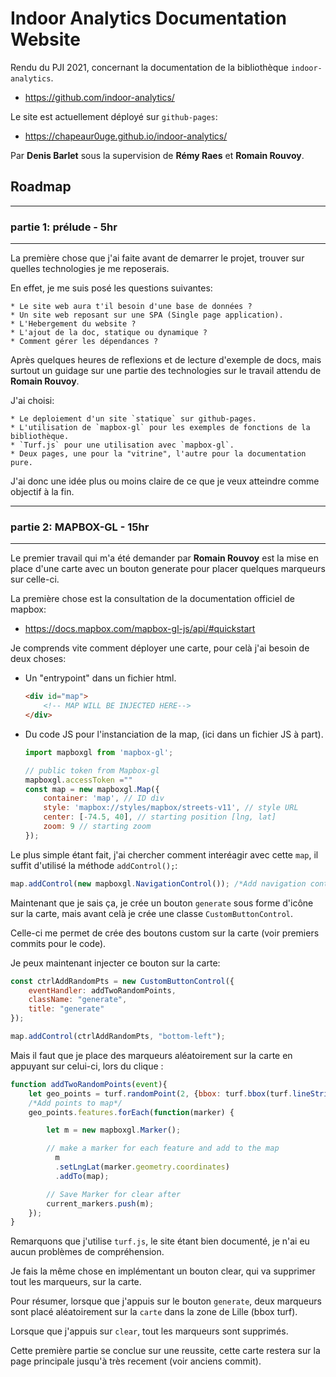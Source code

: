 # Indoor Analytics Documentation Website

Rendu du PJI 2021, concernant la documentation de la bibliothèque `indoor-analytics`.

* https://github.com/indoor-analytics/

Le site est actuellement déployé sur `github-pages`:

* https://chapeaur0uge.github.io/indoor-analytics/

Par **Denis Barlet** sous la supervision de **Rémy Raes** et **Romain Rouvoy**.

## Roadmap
---
### partie 1: prélude - **5hr**
---
La première chose que j'ai faite avant de demarrer le projet, trouver sur quelles technologies je me reposerais.

En effet, je me suis posé les questions suivantes:

    * Le site web aura t'il besoin d'une base de données ?
    * Un site web reposant sur une SPA (Single page application).
    * L'Hebergement du website ?
    * L'ajout de la doc, statique ou dynamique ?
    * Comment gérer les dépendances ?

Après quelques heures de reflexions et de lecture d'exemple de docs, mais surtout un guidage sur une partie des technologies sur le travail attendu de **Romain Rouvoy**.

J'ai choisi:
    
    * Le deploiement d'un site `statique` sur github-pages.
    * L'utilisation de `mapbox-gl` pour les exemples de fonctions de la bibliothèque.
    * `Turf.js` pour une utilisation avec `mapbox-gl`. 
    * Deux pages, une pour la "vitrine", l'autre pour la documentation pure.

J'ai donc une idée plus ou moins claire de ce que je veux atteindre comme objectif à la fin.

---
### partie 2: MAPBOX-GL - **15hr**
---
Le premier travail qui m'a été demander par **Romain Rouvoy** est la mise en place d'une carte avec un bouton generate pour placer quelques marqueurs sur celle-ci.

La première chose est la consultation de la documentation officiel de mapbox:
* https://docs.mapbox.com/mapbox-gl-js/api/#quickstart

Je comprends vite comment déployer une carte, pour celà j'ai besoin de deux choses:

* Un "entrypoint" dans un fichier html.
    ```html
    <div id="map">
        <!-- MAP WILL BE INJECTED HERE-->
    </div>
    ```

* Du code JS pour l'instanciation de la map, (ici dans un fichier JS à part).
    ```javascript
    import mapboxgl from 'mapbox-gl';

    // public token from Mapbox-gl
    mapboxgl.accessToken =""
    const map = new mapboxgl.Map({
        container: 'map', // ID div
        style: 'mapbox://styles/mapbox/streets-v11', // style URL
        center: [-74.5, 40], // starting position [lng, lat]
        zoom: 9 // starting zoom
    });
    ```
Le plus simple étant fait, j'ai chercher comment interéagir avec cette `map`, il suffit d'utilisé la méthode `addControl();`:

```javascript
map.addControl(new mapboxgl.NavigationControl()); /*Add navigation control*/
```

Maintenant que je sais ça, je crée un bouton `generate` sous forme d'icône sur la carte, mais avant celà je crée une classe `CustomButtonControl`.

Celle-ci me permet de crée des boutons custom sur la carte (voir premiers commits pour le code).

Je peux maintenant injecter ce bouton sur la carte:
```javascript
const ctrlAddRandomPts = new CustomButtonControl({
    eventHandler: addTwoRandomPoints,
    className: "generate",
    title: "generate"
});

map.addControl(ctrlAddRandomPts, "bottom-left");
```

Mais il faut que je place des marqueurs aléatoirement sur la carte en appuyant sur celui-ci, lors du clique :
```javascript
function addTwoRandomPoints(event){
    let geo_points = turf.randomPoint(2, {bbox: turf.bbox(turf.lineString(lille))});
    /*Add points to map*/
    geo_points.features.forEach(function(marker) {

        let m = new mapboxgl.Marker();

        // make a marker for each feature and add to the map
          m
          .setLngLat(marker.geometry.coordinates)
          .addTo(map);

        // Save Marker for clear after
        current_markers.push(m);
    });
}
```

Remarquons que j'utilise `turf.js`, le site étant bien documenté, je n'ai eu aucun problèmes de compréhension.

Je fais la même chose en implémentant un bouton clear, qui va supprimer tout les marqueurs, sur la carte.

Pour résumer, lorsque que j'appuis sur le bouton `generate`, deux marqueurs sont placé aléatoirement sur la `carte` dans la zone de Lille (bbox turf).

Lorsque que j'appuis sur `clear`, tout les marqueurs sont supprimés.

Cette première partie se conclue sur une reussite, cette carte restera sur la page principale jusqu'à très recement (voir anciens commit).

